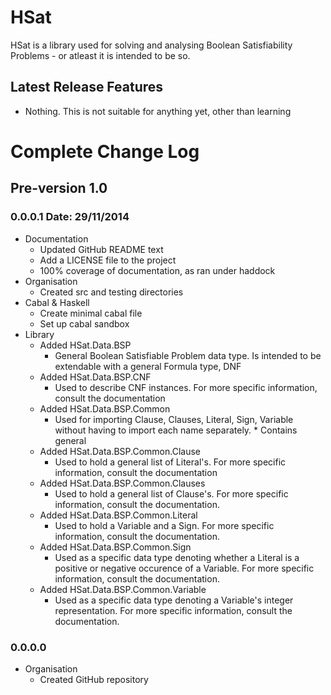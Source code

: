 # HSat

HSat is a library used for solving and analysing Boolean Satisfiability Problems - or atleast it is intended to be so.

## Latest Release Features

* Nothing. This is not suitable for anything yet, other than learning

# Complete Change Log

## Pre-version 1.0

### 0.0.0.1 Date: 29/11/2014

* Documentation
  * Updated GitHub README text
  * Add a LICENSE file to the project
  * 100% coverage of documentation, as ran under haddock
* Organisation
  * Created src and testing directories
* Cabal & Haskell
  * Create minimal cabal file
  * Set up cabal sandbox
* Library
  * Added HSat.Data.BSP
    * General Boolean Satisfiable Problem data type. Is intended to be extendable with a general Formula type, DNF
  * Added HSat.Data.BSP.CNF
    * Used to describe CNF instances. For more specific information, consult the documentation
  * Added HSat.Data.BSP.Common
    * Used for importing Clause, Clauses, Literal, Sign, Variable without having to import each name separately.     * Contains general 
  * Added HSat.Data.BSP.Common.Clause
    * Used to hold a general list of Literal's. For more specific information, consult the documentation
  * Added HSat.Data.BSP.Common.Clauses
    * Used to hold a general list of Clause's. For more specific information, consult the documentation.
  * Added HSat.Data.BSP.Common.Literal
    * Used to hold a Variable and a Sign. For more specific information, consult the documentation.
  * Added HSat.Data.BSP.Common.Sign
    * Used as a specific data type denoting whether a Literal is a positive or negative occurence of a Variable. For more specific information, consult the documentation.
  * Added HSat.Data.BSP.Common.Variable
    * Used as a specific data type denoting a Variable's integer representation. For more specific information, consult the documentation.


### 0.0.0.0

* Organisation
  * Created GitHub repository

